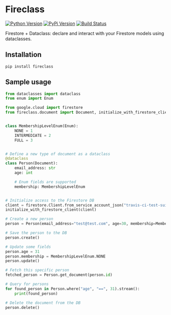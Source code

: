 # Fireclass

[![Python Version](https://img.shields.io/pypi/pyversions/fireclass.svg)](https://pypi.org/project/fireclass/)
[![PyPi Version](https://img.shields.io/pypi/v/fireclass.svg)](https://pypi.org/project/fireclass/)
[![Build Status](https://travis-ci.org/nabla-c0d3/fireclass.svg?branch=master)](https://travis-ci.org/nabla-c0d3/fireclass)

Firestore + Dataclass: declare and interact with your Firestore models using dataclasses.

## Installation

`pip install fireclass`

## Sample usage

```python
from dataclasses import dataclass
from enum import Enum

from google.cloud import firestore
from fireclass.document import Document, initialize_with_firestore_client


class MembershipLevelEnum(Enum):
    NONE = 1
    INTERMEDIATE = 2
    FULL = 3


# Define a new type of document as a dataclass
@dataclass
class Person(Document):
    email_address: str
    age: int

    # Enum fields are supported
    membership: MembershipLevelEnum


# Initialize access to the Firestore DB
client = firestore.Client.from_service_account_json("travis-ci-test-suite-service-account.json")
initialize_with_firestore_client(client)

# Create a new person
person = Person(email_address="test@test.com", age=30, membership=MembershipLevelEnum.INTERMEDIATE)

# Save the person to the DB
person.create()

# Update some fields
person.age = 31
person.membership = MembershipLevelEnum.NONE
person.update()

# Fetch this specific person
fetched_person = Person.get_document(person.id)

# Query for persons
for found_person in Person.where("age", "==", 31).stream():
    print(found_person)

# Delete the document from the DB
person.delete()
```
